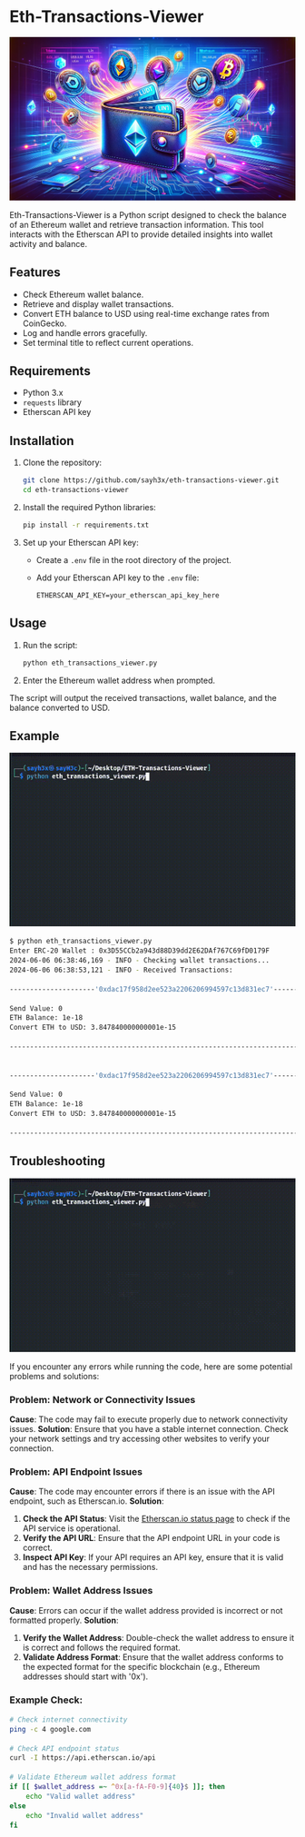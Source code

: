 # Eth-Transactions-Viewer

<p align="center">
  <img src="https://raw.githubusercontent.com/sayh3x/ETH-Transactions-Viewer/main/assets/main.webp" style="max-width: 100%; height: auto;" alt="Main logo">
</p>

Eth-Transactions-Viewer is a Python script designed to check the balance of an Ethereum wallet and retrieve transaction information. This tool interacts with the Etherscan API to provide detailed insights into wallet activity and balance.

## Features

- Check Ethereum wallet balance.
- Retrieve and display wallet transactions.
- Convert ETH balance to USD using real-time exchange rates from CoinGecko.
- Log and handle errors gracefully.
- Set terminal title to reflect current operations.

## Requirements

- Python 3.x
- `requests` library
- Etherscan API key

## Installation

1. Clone the repository:

    ```bash
    git clone https://github.com/sayh3x/eth-transactions-viewer.git
    cd eth-transactions-viewer
    ```

2. Install the required Python libraries:

    ```bash
    pip install -r requirements.txt
    ```

3. Set up your Etherscan API key:

    - Create a `.env` file in the root directory of the project.
    - Add your Etherscan API key to the `.env` file:

      ```env
      ETHERSCAN_API_KEY=your_etherscan_api_key_here
      ```

## Usage

1. Run the script:

    ```bash
    python eth_transactions_viewer.py
    ```

2. Enter the Ethereum wallet address when prompted.

The script will output the received transactions, wallet balance, and the balance converted to USD.

## Example

![Run](https://raw.githubusercontent.com/sayh3x/ETH-Transactions-Viewer/main/assets/work.gif)

```bash
$ python eth_transactions_viewer.py
Enter ERC-20 Wallet : 0x3D55CCb2a943d88D39dd2E62DAf767C69fD0179F
2024-06-06 06:38:46,169 - INFO - Checking wallet transactions...
2024-06-06 06:38:53,121 - INFO - Received Transactions:

---------------------'0xdac17f958d2ee523a2206206994597c13d831ec7'--------------------

Send Value: 0
ETH Balance: 1e-18
Convert ETH to USD: 3.847840000000001e-15

------------------------------------------------------------------------------------


---------------------'0xdac17f958d2ee523a2206206994597c13d831ec7'--------------------

Send Value: 0
ETH Balance: 1e-18
Convert ETH to USD: 3.847840000000001e-15

------------------------------------------------------------------------------------
```

## Troubleshooting

![Error](https://raw.githubusercontent.com/sayh3x/ETH-Transactions-Viewer/main/assets/error.gif)

If you encounter any errors while running the code, here are some potential problems and solutions:

### Problem: Network or Connectivity Issues
**Cause**: The code may fail to execute properly due to network connectivity issues.
**Solution**: Ensure that you have a stable internet connection. Check your network settings and try accessing other websites to verify your connection.

### Problem: API Endpoint Issues
**Cause**: The code may encounter errors if there is an issue with the API endpoint, such as Etherscan.io.
**Solution**: 
1. **Check the API Status**: Visit the [Etherscan.io status page](https://etherscan.io) to check if the API service is operational.
2. **Verify the API URL**: Ensure that the API endpoint URL in your code is correct.
3. **Inspect API Key**: If your API requires an API key, ensure that it is valid and has the necessary permissions.

### Problem: Wallet Address Issues
**Cause**: Errors can occur if the wallet address provided is incorrect or not formatted properly.
**Solution**: 
1. **Verify the Wallet Address**: Double-check the wallet address to ensure it is correct and follows the required format.
2. **Validate Address Format**: Ensure that the wallet address conforms to the expected format for the specific blockchain (e.g., Ethereum addresses should start with '0x').

### Example Check:
```sh
# Check internet connectivity
ping -c 4 google.com

# Check API endpoint status
curl -I https://api.etherscan.io/api

# Validate Ethereum wallet address format
if [[ $wallet_address =~ ^0x[a-fA-F0-9]{40}$ ]]; then
    echo "Valid wallet address"
else
    echo "Invalid wallet address"
fi

